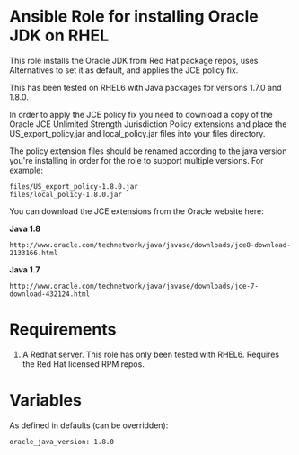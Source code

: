 # Ansible Role for installing Oracle JDK on RHEL

This role installs the Oracle JDK from Red Hat package repos, uses Alternatives to set it as default, and 
applies the JCE policy fix.
 
This has been tested on RHEL6 with Java packages for versions 1.7.0 and 1.8.0.  
 
In order to apply the JCE policy fix you need to download a copy of the Oracle JCE Unlimited Strength Jurisdiction 
Policy extensions and place the US_export_policy.jar and local_policy.jar files into your files directory. 
 
The policy extension files should be renamed according to the java version you're installing in order for the role to 
support multiple versions. For example:
 
    files/US_export_policy-1.8.0.jar
    files/local_policy-1.8.0.jar
    
You can download the JCE extensions from the Oracle website here:

**Java 1.8**
    
    http://www.oracle.com/technetwork/java/javase/downloads/jce8-download-2133166.html

**Java 1.7** 
    
    http://www.oracle.com/technetwork/java/javase/downloads/jce-7-download-432124.html
 

# Requirements

1. A Redhat server. This role has only been tested with RHEL6. Requires the Red Hat licensed RPM repos. 

# Variables

As defined in defaults (can be overridden):
    
    oracle_java_version: 1.8.0 